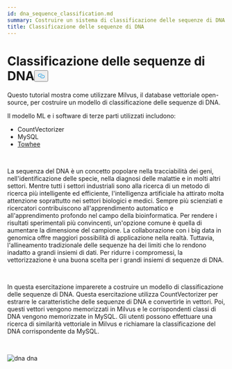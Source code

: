 ```yaml
---
id: dna_sequence_classification.md
summary: Costruire un sistema di classificazione delle sequenze di DNA con Milvus.
title: Classificazione delle sequenze di DNA
---
```

<h1 id="DNA-Sequence-Classification" class="common-anchor-header">Classificazione delle sequenze di DNA<button data-href="#DNA-Sequence-Classification" class="anchor-icon" translate="no">
      <svg translate="no"
        aria-hidden="true"
        focusable="false"
        height="20"
        version="1.1"
        viewBox="0 0 16 16"
        width="16"
      >
        <path
          fill="#0092E4"
          fill-rule="evenodd"
          d="M4 9h1v1H4c-1.5 0-3-1.69-3-3.5S2.55 3 4 3h4c1.45 0 3 1.69 3 3.5 0 1.41-.91 2.72-2 3.25V8.59c.58-.45 1-1.27 1-2.09C10 5.22 8.98 4 8 4H4c-.98 0-2 1.22-2 2.5S3 9 4 9zm9-3h-1v1h1c1 0 2 1.22 2 2.5S13.98 12 13 12H9c-.98 0-2-1.22-2-2.5 0-.83.42-1.64 1-2.09V6.25c-1.09.53-2 1.84-2 3.25C6 11.31 7.55 13 9 13h4c1.45 0 3-1.69 3-3.5S14.5 6 13 6z"
        ></path>
      </svg>
    </button></h1><p>Questo tutorial mostra come utilizzare Milvus, il database vettoriale open-source, per costruire un modello di classificazione delle sequenze di DNA.</p>
<p>Il modello ML e i software di terze parti utilizzati includono:</p>
<ul>
<li>CountVectorizer</li>
<li>MySQL</li>
<li><a href="https://towhee.io/">Towhee</a></li>
</ul>
<p><br/></p>
<p>La sequenza del DNA è un concetto popolare nella tracciabilità dei geni, nell'identificazione delle specie, nella diagnosi delle malattie e in molti altri settori. Mentre tutti i settori industriali sono alla ricerca di un metodo di ricerca più intelligente ed efficiente, l'intelligenza artificiale ha attirato molta attenzione soprattutto nei settori biologici e medici. Sempre più scienziati e ricercatori contribuiscono all'apprendimento automatico e all'apprendimento profondo nel campo della bioinformatica. Per rendere i risultati sperimentali più convincenti, un'opzione comune è quella di aumentare la dimensione del campione. La collaborazione con i big data in genomica offre maggiori possibilità di applicazione nella realtà. Tuttavia, l'allineamento tradizionale delle sequenze ha dei limiti che lo rendono inadatto a grandi insiemi di dati. Per ridurre i compromessi, la vettorizzazione è una buona scelta per i grandi insiemi di sequenze di DNA.</p>
<p><br/></p>
<p>In questa esercitazione imparerete a costruire un modello di classificazione delle sequenze di DNA. Questa esercitazione utilizza CountVectorizer per estrarre le caratteristiche delle sequenze di DNA e convertirle in vettori. Poi, questi vettori vengono memorizzati in Milvus e le corrispondenti classi di DNA vengono memorizzate in MySQL. Gli utenti possono effettuare una ricerca di similarità vettoriale in Milvus e richiamare la classificazione del DNA corrispondente da MySQL.</p>
<p><br/></p>
<p>
  
   <span class="img-wrapper"> <img translate="no" src="/docs/v2.6.x/assets/dna.png" alt="dna" class="doc-image" id="dna" />
   </span> <span class="img-wrapper"> <span>dna</span> </span></p>
